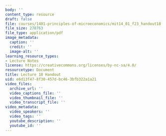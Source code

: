 ```yaml
---
body: ''
content_type: resource
draft: false
file: courses/1401-principles-of-microeconomics/mit14_01_f23_handout18.pdf
file_size: 278763
file_type: application/pdf
image_metadata:
  caption: ''
  credit: ''
  image-alt: ''
learning_resource_types:
- Lecture Notes
license: https://creativecommons.org/licenses/by-nc-sa/4.0/
resourcetype: Document
title: Lecture 18 Handout
uid: e6d13f47-8f30-457d-bc46-3bfb322a1a21
video_files:
  archive_url: ''
  video_captions_file: ''
  video_thumbnail_file: ''
  video_transcript_file: ''
video_metadata:
  video_speakers: ''
  video_tags: ''
  youtube_description: ''
  youtube_id: ''
---
```

